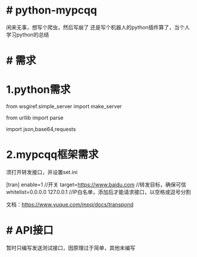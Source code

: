 # # python-mypcqq


闲来无事，想写个爬虫，然后写崩了 还是写个机器人的python插件算了，当个人学习python的总结


# # 需求
# 1.python需求
from wsgiref.simple_server import make_server

from urllib import parse

import json,base64,requests

# 2.mypcqq框架需求
须打开转发接口，并设置set.ini

[tran]
enable=1															//开关
target=https://www.baidu.com					//转发目标，确保可信
whitelist=0.0.0.0 127.0.0.1						//IP白名单，添加后才能请求接口，以空格或逗号分割

文档：https://www.yuque.com/mpq/docs/transpond

# # API接口

暂时只编写发送测试接口，因原理过于简单，其他未编写
